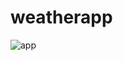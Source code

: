 # weatherapp
![app](https://user-images.githubusercontent.com/88577415/162622681-276ccd51-a15f-411a-84a8-dd655f389e60.png)
